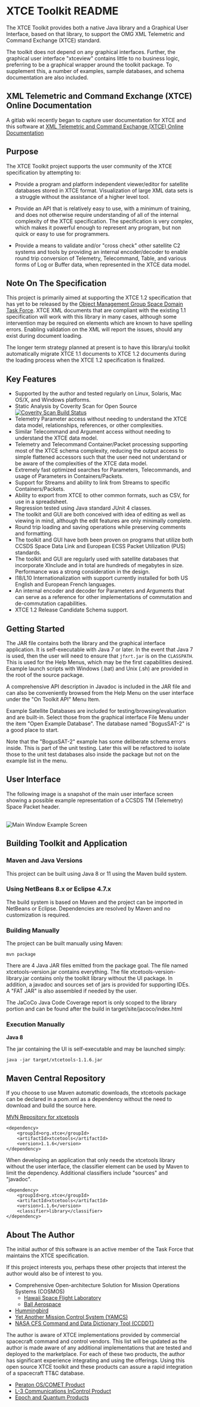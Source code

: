 # XTCE Toolkit README #

The XTCE Toolkit provides both a native Java library and a Graphical User
Interface, based on that library, to support the OMG XML Telemetric and
Command Exchange (XTCE) standard.

The toolkit does not depend on any graphical interfaces.  Further, the
graphical user interface "xtceview" contains little to no business logic,
preferring to be a graphical wrapper around the toolkit package.  To
supplement this, a number of examples, sample databases, and schema
documentation are also included.

## XML Telemetric and Command Exchange (XTCE) Online Documentation ##

A gitlab wiki recently began to capture user documentation for XTCE and
this software at [XML Telemetric and Command Exchange (XTCE) Online Documentation](http://gitlab.com/dovereem/xtcetools/-/wikis/XTCE-Online-Documentation)

## Purpose ##

The XTCE Toolkit project supports the user community of the XTCE specification
by attempting to:

* Provide a program and platform independent viewer/editor for satellite
databases stored in XTCE format.  Visualization of large XML data sets is a
struggle without the assistance of a higher level tool.

* Provide an API that is relatively easy to use, with a minimum of training,
and does not otherwise require understanding of all of the internal complexity
of the XTCE specification.  The specification is very complex, which makes it
powerful enough to represent any program, but non quick or easy to use for
programmers.

* Provide a means to validate and/or "cross check" other satellite C2 systems
and tools by providing an internal encoder/decoder to enable round trip
conversion of Telemetry, Telecommand, Table, and various forms of Log or
Buffer data, when represented in the XTCE data model.

## Note On The Specification ##

This project is primarily aimed at supporting the XTCE 1.2 specification that
has yet to be released by the <a href="http://space.omg.org/index.htm">
Object Management Group Space Domain Task Force</a>.  XTCE XML documents that
are compliant with the existing 1.1 specification will work with this library
in many cases, although some intervention may be required on elements which are
known to have spelling errors.  Enabling validation on the XML will report the
issues, should any exist during document loading.

The longer term strategy planned at present is to have this library/ui toolkit
automatically migrate XTCE 1.1 documents to XTCE 1.2 documents during the
loading process when the XTCE 1.2 specification is finalized.

## Key Features ##

* Supported by the author and tested regularly on Linux, Solaris, Mac OS/X,
and Windows platforms.
* Static Analysis by Coverity Scan for Open Source &nbsp;&nbsp;
  <a href="https://scan.coverity.com/projects/xtcetools">
      <img alt="Coverity Scan Build Status"
           src="https://scan.coverity.com/projects/8933/badge.svg"/>
  </a>
* Telemetry Parameter access without needing to understand the XTCE data model,
relationships, references, or other complexities.
* Similar Telecommand and Argument access without needing to understand the
XTCE data model.
* Telemetry and Telecommand Container/Packet processing supporting most of the
XTCE schema complexity, reducing the output access to simple flattened
accessors such that the user need not understand or be aware of the
complexities of the XTCE data model.
* Extremely fast optimized searches for Parameters, Telecommands, and usage of
Parameters in Containers/Packets.
* Support for Streams and ability to link from Streams to specific
Containers/Packets.
* Ability to export from XTCE to other common formats, such as CSV, for use in
a spreadsheet.
* Regression tested using Java standard JUnit 4 classes.
* The toolkit and GUI are both conceived with idea of editing as well as
viewing in mind, although the edit features are only minimally complete.
* Round trip loading and saving operations while preserving comments and
formatting.
* The toolkit and GUI have both been proven on programs that utilize both CCSDS
Space Data Link and European ECSS Packet Utilization (PUS) standards.
* The toolkit and GUI are regularly used with satellite databases that
incorporate XInclude and in total are hundreds of megabytes in size.
Performance was a strong consideration in the design.
* I18/L10 Internationalization with support currently installed for both US
English and European French languages.
* An internal encoder and decoder for Parameters and Arguments that can serve
as a reference for other implementations of commutation and de-commutation
capabilities.
* XTCE 1.2 Release Candidate Schema support.

## Getting Started ##

The JAR file contains both the library and the graphical interface application.
It is self-executable with Java 7 or later.  In the event that Java 7 is used,
then the user will need to ensure that `jfxrt.jar` is on the `CLASSPATH`.  This
is used for the Help Menus, which may be the first capabilities desired.
Example launch scripts with Windows (.bat) and Unix (.sh) are provided in the
root of the source package.

A comprehensive API description in Javadoc is included in the JAR file and can
also be conveniently browsed from the Help Menu on the user interface under the
"On Toolkit API" Menu Item.

Example Satellite Databases are included for testing/browsing/evaluation and
are built-in.  Select those from the graphical interface File Menu under
the item "Open Example Database".  The database named "BogusSAT-2" is a good
place to start.

Note that the "BogusSAT-2" example has some deliberate schema errors inside.
This is part of the unit testing.  Later this will be refactored to isolate
those to the unit test databases also inside the package but not on the example
list in the menu.

## User Interface ##

The following image is a snapshot of the main user interface screen showing a
possible example representation of a CCSDS TM (Telemetry) Space Packet header.

<br/>
<img src="src/main/resources/ui_main_screen.png" alt="Main Window Example Screen"/>
<br/>

## Building Toolkit and Application ##

### Maven and Java Versions ###

This project can be built using Java 8 or 11 using the Maven build system.

### Using NetBeans 8.x or Eclipse 4.7.x ###

The build system is based on Maven and the project can be imported in NetBeans
or Eclipse. Dependencies are resolved by Maven and no customization is
required.

### Building Manually ###

The project can be built manually using Maven: 

```
mvn package
```
There are 4 Java JAR files emitted from the package goal.  The file named
xtcetools-version.jar contains everything.  The file
xtcetools-version-library.jar contains only the toolkit library without the
UI package.  In addition, a javadoc and sources set of jars is provided for
supporting IDEs.  A "FAT JAR" is also assembled if needed by the user.

The JaCoCo Java Code Coverage report is only scoped to the library portion and
can be found after the build in target/site/jacoco/index.html

### Execution Manually ###

**Java 8**

The jar containing the UI is self-executable and may be launched simply:

```
java -jar target/xtcetools-1.1.6.jar
```

## Maven Central Repository ##

If you choose to use Maven automatic downloads, the xtcetools package can be
declared in a pom.xml as a dependency without the need to download and build
the source here.

<a href="http://mvnrepository.com/artifact/org.xtce/xtcetools">
MVN Repository for xtcetools
</a>
<br>

```
<dependency>
    <groupId>org.xtce</groupId>
    <artifactId>xtcetools</artifactId>
    <version>1.1.6</version>
</dependency>
```

When developing an application that only needs the xtcetools library without
the user interface, the classifier element can be used by Maven to limit the
dependency.  Additional classifiers include "sources" and "javadoc".

```
<dependency>
    <groupId>org.xtce</groupId>
    <artifactId>xtcetools</artifactId>
    <version>1.1.6</version>
    <classifier>library</classifier>
</dependency>
```

## About The Author ##

The initial author of this software is an active member of the Task Force that
maintains the XTCE specification.

If this project interests you, perhaps these other projects that interest the
author would also be of interest to you.

* Comprehensive Open-architecture Solution for Mission Operations Systems (COSMOS)
  * <a href="http://www.cosmos-project.org/">Hawaii Space Flight Laboratory</a>
  * <a href="http://cosmosrb.com/">Ball Aerospace</a>
* <a href="http://www.hbird.de/">Hummingbird</a>
* <a href="http://www.yamcs.org/">Yet Another Mission Control System (YAMCS)</a>
* <a href="https://github.com/nasa/CCDD">NASA CFS Command and Data Dictionary Tool (CCDDT)</a>

The author is aware of XTCE implementations provided by commercial spacecraft
command and control vendors.  This list will be updated as the author is made
aware of any additional implementations that are tested and deployed to the
marketplace.  For each of these two products, the author has significant
experience integrating and using the offerings.  Using this open source XTCE
toolkit and these products can assure a rapid integration of a spacecraft TT&C
database.

* <a href="https://www.peraton.com/oscomet-advanced-satellite-ttc/">
  Peraton OS/COMET Product</a>
* <a href="http://www2.l-3com.com/trf/incontrol/">
  L-3 Communications InControl Product</a>
* <a href="http://www.kratostts.com/products/satellite-and-space/epoch">
  Epoch and Quantum Products</a>
 
